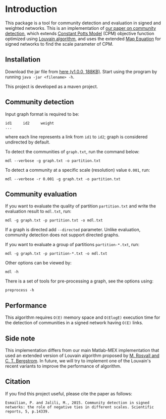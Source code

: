# Introduction 

This package is a tool for community detection and evaluation in signed and weighted networks.
This is an implementation of [our paper on community detection](https://www.nature.com/articles/srep14339), which extends [Constant Potts Model](https://journals.aps.org/pre/abstract/10.1103/PhysRevE.84.016114) (CPM) objective function optimized using [Louvain algorithm](https://arxiv.org/abs/0803.0476), and 
 uses the extended [Map Equation](http://www.pnas.org/content/105/4/1118) for signed networks to find the scale parameter of CPM.

## Installation

Download the jar file from [here (v1.0.0, 188KB)](https://drive.google.com/file/d/1hrbxr7ipi9LkUla20ynUzJZ6glHlCEUd/view?usp=sharing).
Start using the program by running `java -jar <filename> -h`.

This project is developed as a maven project.

## Community detection

Input graph format is required to be:
```
id1     id2     weight
...
```
where each line represents a link from `id1` to `id2`; 
graph is considered undirected by default.

To detect the communities of `graph.txt`, run the command below:
```
mdl --verbose -g graph.txt -o partition.txt
```

To detect a community at a specific scale (resolution)  value `0.001`, run:
```
mdl --verbose -r 0.001 -g graph.txt -o partition.txt
```

## Community evaluation

If you want to evaluate the quality of partition `partition.txt` 
and write the evaluation result to `mdl.txt`, run:

```
mdl -g graph.txt -p partition.txt -o mdl.txt
```
If a graph is directed add `--directed` parameter. Unlike evaluation,
community detection does not support directed graphs.

If you want to evaluate a group of partitions `partition-*.txt`, run:

```
mdl -g graph.txt -p partition-*.txt -o mdl.txt
```

Other options can be viewed by:
```
mdl -h
```

There is a set of tools for pre-processing a graph, see the options using:

```
preprocess -h
```

## Performance

This algorithm requires `O(E)` memory space and `O(ElogE)` execution time for the detection
of communities in a signed network having `O(E)` links.

## Side note

This implementation differs from our main Matlab-MEX implementation that used an
extended version of Louvain algorithm proposed by [M. Rosvall and C. T. Bergstrom](http://citeseerx.ist.psu.edu/viewdoc/summary?doi=10.1.1.182.8134). In future, 
we will try to implement one of the Louvain's recent variants to improve the performance of algorithm.

## Citation

If you find this project useful, please cite the paper as follows:

```
Esmailian, P. and Jalili, M., 2015. Community detection in signed networks: the role of negative ties in different scales. Scientific reports, 5, p.14339.
```